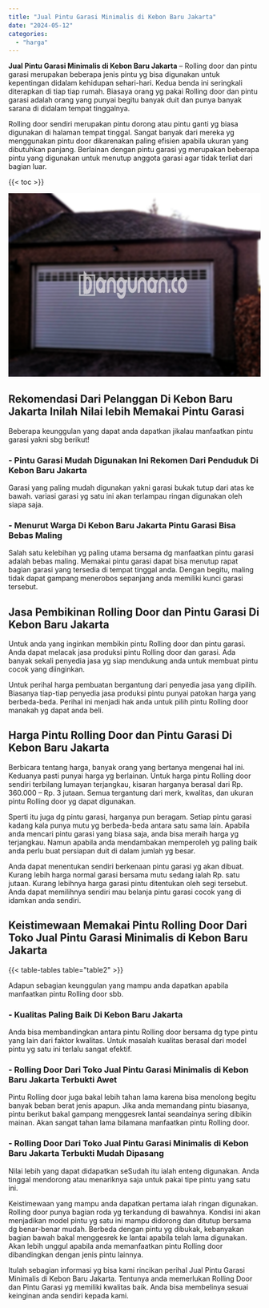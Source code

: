 ```yaml
---
title: "Jual Pintu Garasi Minimalis di Kebon Baru Jakarta"
date: "2024-05-12"
categories: 
  - "harga"
---
```


**Jual Pintu Garasi Minimalis di Kebon Baru Jakarta** – Rolling door dan pintu garasi merupakan beberapa jenis pintu yg bisa digunakan untuk kepentingan didalam kehidupan sehari-hari. Kedua benda ini seringkali diterapkan di tiap tiap rumah. Biasaya orang yg pakai Rolling door dan pintu garasi adalah orang yang punyai begitu banyak duit dan punya banyak sarana di didalam tempat tinggalnya.

Rolling door sendiri merupakan pintu dorong atau pintu ganti yg biasa digunakan di halaman tempat tinggal. Sangat banyak dari mereka yg menggunakan pintu door dikarenakan paling efisien apabila ukuran yang dibutuhkan panjang. Berlainan dengan pintu garasi yg merupakan beberapa pintu yang digunakan untuk menutup anggota garasi agar tidak terliat dari bagian luar.

{{< toc >}}

![Jual Pintu Garasi Minimalis di Kebon Baru Jakarta](/images/pintu-garasi-27.png)

## Rekomendasi Dari Pelanggan Di Kebon Baru Jakarta Inilah Nilai lebih Memakai Pintu Garasi

Beberapa keunggulan yang dapat anda dapatkan jikalau manfaatkan pintu garasi yakni sbg berikut!

### \- Pintu Garasi Mudah Digunakan Ini Rekomen Dari Penduduk Di Kebon Baru Jakarta

Garasi yang paling mudah digunakan yakni garasi bukak tutup dari atas ke bawah. variasi garasi yg satu ini akan terlampau ringan digunakan oleh siapa saja.

### \- Menurut Warga Di Kebon Baru Jakarta Pintu Garasi Bisa Bebas Maling

Salah satu kelebihan yg paling utama bersama dg manfaatkan pintu garasi adalah bebas maling. Memakai pintu garasi dapat bisa menutup rapat bagian garasi yang tersedia di tempat tinggal anda. Dengan begitu, maling tidak dapat gampang menerobos sepanjang anda memiliki kunci garasi tersebut.

## Jasa Pembikinan Rolling Door dan Pintu Garasi Di Kebon Baru Jakarta

Untuk anda yang inginkan membikin pintu Rolling door dan pintu garasi. Anda dapat melacak jasa produksi pintu Rolling door dan garasi. Ada banyak sekali penyedia jasa yg siap mendukung anda untuk membuat pintu cocok yang diinginkan.

Untuk perihal harga pembuatan bergantung dari penyedia jasa yang dipilih. Biasanya tiap-tiap penyedia jasa produksi pintu punyai patokan harga yang berbeda-beda. Perihal ini menjadi hak anda untuk pilih pintu Rolling door manakah yg dapat anda beli.

## Harga Pintu Rolling Door dan Pintu Garasi Di Kebon Baru Jakarta

Berbicara tentang harga, banyak orang yang bertanya mengenai hal ini. Keduanya pasti punyai harga yg berlainan. Untuk harga pintu Rolling door sendiri terbilang lumayan terjangkau, kisaran harganya berasal dari Rp. 360.000 – Rp. 3 jutaan. Semua tergantung dari merk, kwalitas, dan ukuran pintu Rolling door yg dapat digunakan.

Sperti itu juga dg pintu garasi, harganya pun beragam. Setiap pintu garasi kadang kala punya mutu yg berbeda-beda antara satu sama lain. Apabila anda mencari pintu garasi yang biasa saja, anda bisa meraih harga yg terjangkau. Namun apabila anda mendambakan memperoleh yg paling baik anda perlu buat persiapan duit di dalam jumlah yg besar.

Anda dapat menentukan sendiri berkenaan pintu garasi yg akan dibuat. Kurang lebih harga normal garasi bersama mutu sedang ialah Rp. satu jutaan. Kurang lebihnya harga garasi pintu ditentukan oleh segi tersebut. Anda dapat memilihnya sendiri mau belanja pintu garasi cocok yang di idamkan anda sendiri.

## Keistimewaan Memakai Pintu Rolling Door Dari Toko Jual Pintu Garasi Minimalis di Kebon Baru Jakarta

{{< table-tables table="table2" >}}

Adapun sebagian keunggulan yang mampu anda dapatkan apabila manfaatkan pintu Rolling door sbb.

### \- Kualitas Paling Baik Di Kebon Baru Jakarta

Anda bisa membandingkan antara pintu Rolling door bersama dg type pintu yang lain dari faktor kwalitas. Untuk masalah kualitas berasal dari model pintu yg satu ini terlalu sangat efektif.

### \- Rolling Door Dari Toko Jual Pintu Garasi Minimalis di Kebon Baru Jakarta Terbukti Awet

Pintu Rolling door juga bakal lebih tahan lama karena bisa menolong begitu banyak beban berat jenis apapun. Jika anda memandang pintu biasanya, pintu berikut bakal gampang menggesrek lantai seandainya sering dibikin mainan. Akan sangat tahan lama bilamana manfaatkan pintu Rolling door.

### \- Rolling Door Dari Toko Jual Pintu Garasi Minimalis di Kebon Baru Jakarta Terbukti Mudah Dipasang

Nilai lebih yang dapat didapatkan seSudah itu ialah enteng digunakan. Anda tinggal mendorong atau menariknya saja untuk pakai tipe pintu yang satu ini.

Keistimewaan yang mampu anda dapatkan pertama ialah ringan digunakan. Rolling door punya bagian roda yg terkandung di bawahnya. Kondisi ini akan menjadikan model pintu yg satu ini mampu didorong dan ditutup bersama dg benar-benar mudah. Berbeda dengan pintu yg dibukak, kebanyakan bagian bawah bakal menggesrek ke lantai apabila telah lama digunakan. Akan lebih unggul apabila anda memanfaatkan pintu Rolling door dibandingkan dengan jenis pintu lainnya.

Itulah sebagian informasi yg bisa kami rincikan perihal Jual Pintu Garasi Minimalis di Kebon Baru Jakarta. Tentunya anda memerlukan Rolling Door dan Pintu Garasi yg memiliki kwalitas baik. Anda bisa membelinya sesuai keinginan anda sendiri kepada kami.
